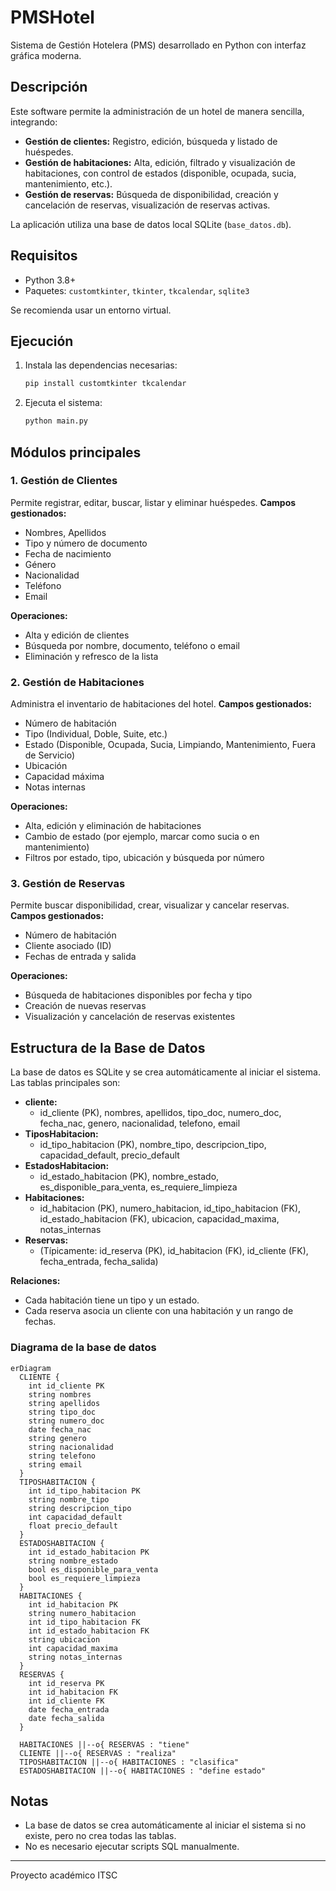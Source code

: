 # PMSHotel
Sistema de Gestión Hotelera (PMS) desarrollado en Python con interfaz gráfica moderna.

## Descripción
Este software permite la administración de un hotel de manera sencilla, integrando:
- **Gestión de clientes:** Registro, edición, búsqueda y listado de huéspedes.
- **Gestión de habitaciones:** Alta, edición, filtrado y visualización de habitaciones, con control de estados (disponible, ocupada, sucia, mantenimiento, etc.).
- **Gestión de reservas:** Búsqueda de disponibilidad, creación y cancelación de reservas, visualización de reservas activas.

La aplicación utiliza una base de datos local SQLite (`base_datos.db`).

## Requisitos
- Python 3.8+
- Paquetes: `customtkinter`, `tkinter`, `tkcalendar`, `sqlite3`

Se recomienda usar un entorno virtual.

## Ejecución
1. Instala las dependencias necesarias:
   ```bash
   pip install customtkinter tkcalendar
   ```
2. Ejecuta el sistema:
   ```bash
   python main.py
   ```

## Módulos principales

### 1. Gestión de Clientes
Permite registrar, editar, buscar, listar y eliminar huéspedes.
**Campos gestionados:**
- Nombres, Apellidos
- Tipo y número de documento
- Fecha de nacimiento
- Género
- Nacionalidad
- Teléfono
- Email

**Operaciones:**
- Alta y edición de clientes
- Búsqueda por nombre, documento, teléfono o email
- Eliminación y refresco de la lista

### 2. Gestión de Habitaciones
Administra el inventario de habitaciones del hotel.
**Campos gestionados:**
- Número de habitación
- Tipo (Individual, Doble, Suite, etc.)
- Estado (Disponible, Ocupada, Sucia, Limpiando, Mantenimiento, Fuera de Servicio)
- Ubicación
- Capacidad máxima
- Notas internas

**Operaciones:**
- Alta, edición y eliminación de habitaciones
- Cambio de estado (por ejemplo, marcar como sucia o en mantenimiento)
- Filtros por estado, tipo, ubicación y búsqueda por número

### 3. Gestión de Reservas
Permite buscar disponibilidad, crear, visualizar y cancelar reservas.
**Campos gestionados:**
- Número de habitación
- Cliente asociado (ID)
- Fechas de entrada y salida

**Operaciones:**
- Búsqueda de habitaciones disponibles por fecha y tipo
- Creación de nuevas reservas
- Visualización y cancelación de reservas existentes

## Estructura de la Base de Datos

La base de datos es SQLite y se crea automáticamente al iniciar el sistema. Las tablas principales son:

- **cliente:**
  - id_cliente (PK), nombres, apellidos, tipo_doc, numero_doc, fecha_nac, genero, nacionalidad, telefono, email
- **TiposHabitacion:**
  - id_tipo_habitacion (PK), nombre_tipo, descripcion_tipo, capacidad_default, precio_default
- **EstadosHabitacion:**
  - id_estado_habitacion (PK), nombre_estado, es_disponible_para_venta, es_requiere_limpieza
- **Habitaciones:**
  - id_habitacion (PK), numero_habitacion, id_tipo_habitacion (FK), id_estado_habitacion (FK), ubicacion, capacidad_maxima, notas_internas
- **Reservas:**
  - (Típicamente: id_reserva (PK), id_habitacion (FK), id_cliente (FK), fecha_entrada, fecha_salida)

**Relaciones:**
- Cada habitación tiene un tipo y un estado.
- Cada reserva asocia un cliente con una habitación y un rango de fechas.

### Diagrama de la base de datos

```mermaid
erDiagram
  CLIENTE {
    int id_cliente PK
    string nombres
    string apellidos
    string tipo_doc
    string numero_doc
    date fecha_nac
    string genero
    string nacionalidad
    string telefono
    string email
  }
  TIPOSHABITACION {
    int id_tipo_habitacion PK
    string nombre_tipo
    string descripcion_tipo
    int capacidad_default
    float precio_default
  }
  ESTADOSHABITACION {
    int id_estado_habitacion PK
    string nombre_estado
    bool es_disponible_para_venta
    bool es_requiere_limpieza
  }
  HABITACIONES {
    int id_habitacion PK
    string numero_habitacion
    int id_tipo_habitacion FK
    int id_estado_habitacion FK
    string ubicacion
    int capacidad_maxima
    string notas_internas
  }
  RESERVAS {
    int id_reserva PK
    int id_habitacion FK
    int id_cliente FK
    date fecha_entrada
    date fecha_salida
  }
  
  HABITACIONES ||--o{ RESERVAS : "tiene"
  CLIENTE ||--o{ RESERVAS : "realiza"
  TIPOSHABITACION ||--o{ HABITACIONES : "clasifica"
  ESTADOSHABITACION ||--o{ HABITACIONES : "define estado"
```

## Notas
- La base de datos se crea automáticamente al iniciar el sistema si no existe, pero no crea todas las tablas.
- No es necesario ejecutar scripts SQL manualmente.

---
Proyecto académico ITSC
